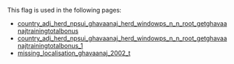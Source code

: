 This flag is used in the following pages:
 - [country_adj_herd_npsui_ghavaanaj_herd_windowps_n_n_root_getghavaanajtrainingtotalbonus](../events/country_adj_herd_npsui_ghavaanaj_herd_windowps_n_n_root_getghavaanajtrainingtotalbonus.md)
 - [country_adj_herd_npsui_ghavaanaj_herd_windowps_n_n_root_getghavaanajtrainingtotalbonus_1](../events/country_adj_herd_npsui_ghavaanaj_herd_windowps_n_n_root_getghavaanajtrainingtotalbonus_1.md)
 - [missing_localisation_ghavaanaj_2002_t](../events/missing_localisation_ghavaanaj_2002_t.md)
